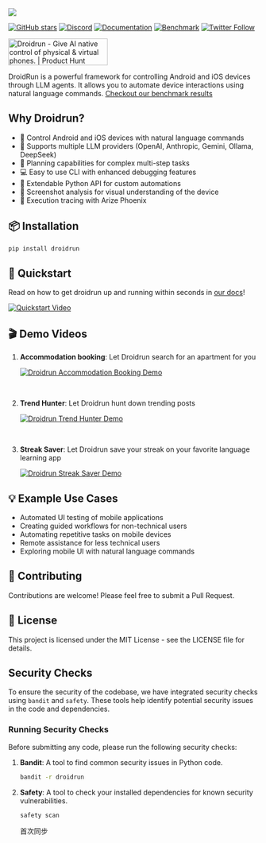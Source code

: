 <picture>
  <source media="(prefers-color-scheme: dark)" srcset="./static/droidrun-dark.png">
  <source media="(prefers-color-scheme: light)" srcset="./static/droidrun.png">
  <img src="./static/droidrun.png"  width="full">
</picture>

[![GitHub stars](https://img.shields.io/github/stars/droidrun/droidrun?style=social)](https://github.com/droidrun/droidrun/stargazers)
[![Discord](https://img.shields.io/discord/1360219330318696488?color=7289DA&label=Discord&logo=discord&logoColor=white)](https://discord.gg/ZZbKEZZkwK)
[![Documentation](https://img.shields.io/badge/Documentation-📕-blue)](https://docs.droidrun.ai)
[![Benchmark](https://img.shields.io/badge/Benchmark-🏅-teal)](https://droidrun.ai/benchmark)
[![Twitter Follow](https://img.shields.io/twitter/follow/droid_run?style=social)](https://x.com/droid_run)

<picture>
  <source media="(prefers-color-scheme: dark)" srcset="https://api.producthunt.com/widgets/embed-image/v1/top-post-badge.svg?post_id=983810&theme=dark&period=daily&t=1753948032207">
  <source media="(prefers-color-scheme: light)" srcset="https://api.producthunt.com/widgets/embed-image/v1/top-post-badge.svg?post_id=983810&theme=neutral&period=daily&t=1753948125523">
  <a href="https://www.producthunt.com/products/droidrun-framework-for-mobile-agent?embed=true&utm_source=badge-top-post-badge&utm_medium=badge&utm_source=badge-droidrun" target="_blank"><img src="https://api.producthunt.com/widgets/embed-image/v1/top-post-badge.svg?post_id=983810&theme=neutral&period=daily&t=1753948125523" alt="Droidrun - Give&#0032;AI&#0032;native&#0032;control&#0032;of&#0032;physical&#0032;&#0038;&#0032;virtual&#0032;phones&#0046; | Product Hunt" style="width: 200px; height: 54px;" width="200" height="54" /></a>
</picture>



DroidRun is a powerful framework for controlling Android and iOS devices through LLM agents. It allows you to automate device interactions using natural language commands. [Checkout our benchmark results](https://droidrun.ai/benchmark)

## Why Droidrun?

- 🤖 Control Android and iOS devices with natural language commands
- 🔀 Supports multiple LLM providers (OpenAI, Anthropic, Gemini, Ollama, DeepSeek)
- 🧠 Planning capabilities for complex multi-step tasks
- 💻 Easy to use CLI with enhanced debugging features
- 🐍 Extendable Python API for custom automations
- 📸 Screenshot analysis for visual understanding of the device
- 🫆 Execution tracing with Arize Phoenix

## 📦 Installation

```bash
pip install droidrun
```

## 🚀 Quickstart
Read on how to get droidrun up and running within seconds in [our docs](https://docs.droidrun.ai/v3/quickstart)!   

[![Quickstart Video](https://img.youtube.com/vi/4WT7FXJah2I/0.jpg)](https://www.youtube.com/watch?v=4WT7FXJah2I)

## 🎬 Demo Videos

1. **Accommodation booking**: Let Droidrun search for an apartment for you

   [![Droidrun Accommodation Booking Demo](https://img.youtube.com/vi/VUpCyq1PSXw/0.jpg)](https://youtu.be/VUpCyq1PSXw)

<br>

2. **Trend Hunter**: Let Droidrun hunt down trending posts

   [![Droidrun Trend Hunter Demo](https://img.youtube.com/vi/7V8S2f8PnkQ/0.jpg)](https://youtu.be/7V8S2f8PnkQ)

<br>

3. **Streak Saver**: Let Droidrun save your streak on your favorite language learning app

   [![Droidrun Streak Saver Demo](https://img.youtube.com/vi/B5q2B467HKw/0.jpg)](https://youtu.be/B5q2B467HKw)


## 💡 Example Use Cases

- Automated UI testing of mobile applications
- Creating guided workflows for non-technical users
- Automating repetitive tasks on mobile devices
- Remote assistance for less technical users
- Exploring mobile UI with natural language commands

## 👥 Contributing

Contributions are welcome! Please feel free to submit a Pull Request.

## 📄 License

This project is licensed under the MIT License - see the LICENSE file for details. 

## Security Checks

To ensure the security of the codebase, we have integrated security checks using `bandit` and `safety`. These tools help identify potential security issues in the code and dependencies.

### Running Security Checks

Before submitting any code, please run the following security checks:

1. **Bandit**: A tool to find common security issues in Python code.
   ```bash
   bandit -r droidrun
   ```

2. **Safety**: A tool to check your installed dependencies for known security vulnerabilities.
   ```bash
   safety scan
   ```
   首次同步